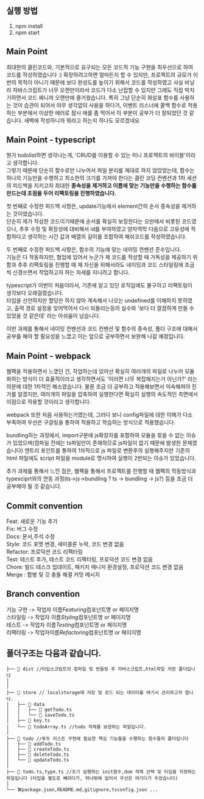 ## **실행 방법**

1. npm install
2. npm start

## **Main Point**

최대한의 클린코드와, 기본적으로 요구되는 모든 코드적 기능 구현을 최우선으로 하여 코드를 작성하였습니다 :)
확장하려고하면 얼마든지 할 수 있지만, 프로젝트의 규모가 이번의 목적이 아니기 때문에 보다 완성도를 높이기 위해서 코드를 작성하였고 사실 바닐라 자바스크립트가 너무 오랜만이라서 코드가 다소 난잡할 수 있지만 그래도 직접 박치기하면서 코드 짜니까 오랜만에 즐거웠습니다.
특히 그냥 단순히 화살표 함수를 사용하는 것이 습관이 되어서 아무 생각없이 사용을 하다가, 이벤트 리스너에 콜백 함수로 적용하는 부분에서 이상한 에러로 잠시 애를 좀 먹어서 이 부분이 공부가 더 잘되었던 것 같습니다.
새벽에 작성하니까 뭐라고 하는지 하나도 모르겠네요

## **Main Point - typescript**

뭔가 todolist하면 생각나는게, 'CRUD를 이용할 수 있는 미니 프로젝트의 바이블'이라고 생각합니다.  
그렇기 때문에 단순히 함수로만 나누어서 파일 분리를 제대로 하지 않았었는데, 함수는 하나의 기능만을 수행하고 최소한의 크기를 가져야 한다는 클린 코딩 컨벤션과 1차 세션의 피드백을 지키고자 최대한 **종속성을 제거하고 이름에 맞는 기능만을 수행하는 함수를 만드는데 초점을 두어 리팩토링을 진행하였습니다.**

첫 번째로 수정한 피드백 사항은, update기능에서 element간의 순서 종속성을 제거하는 것이였습니다.  
단순히 제가 작성한 코드이기때문에 순서를 확실히 보장한다는 오만에서 비롯된 코드였으나, 추후 수정 및 확장성에 대비해서 id를 부여하였고 양자역학 다음으로 고유성에 적합하다고 생각하는 시간 값과 배열의 길이를 조합하여 해쉬코드를 작성하였습니다.

두 번째로 수정한 피드백 사항은, 함수의 기능에 맞는 네이밍 컨벤션 준수입니다.  
기능은 다 작동하지만, 협업에 있어서 누군가 제 코드를 작성할 때 가독성을 제공하기 위함과 추후 리팩토링을 진행할 때 제 자신을 위해서라도 네이밍과 코드 스타일링에 조금씩 신경쓰면서 작업하고자 하는 자세를 지니려고 합니다.

typescript가 이번이 처음이라서, 기존에 알고 있던 로직임에도 불구하고 리팩토링이 생각보다 오래걸렸습니다.  
타입을 선언하지만 할당은 하지 않아 계속해서 나오는 undefined를 이해하지 못하였고, 출력 경로 설정을 잊어먹어서 다시 되돌리는등의 실수와 '보다 더 깔끔하게 만들 수 있었을 것 같은데' 라는 아쉬움이 남습니다.

이번 과제를 통해서 네이밍 컨벤션과 코드 컨벤션 및 함수의 종속성, 폴더 구조에 대해서 공부를 해야 할 필요성을 느꼈고 이는 앞으로 공부하면서 보완해 나갈 예정입니다.

## **Main Point - webpack**

웹팩을 적용하면서 느꼈던 건, 작업하는데 있어선 확실히 여러개의 파일로 나누어 모듈화하는 방식이 더 효율적이라고 생각하면서도 '이러면 너무 복잡해지는거 아닌가?' 라는 의문에 대한 1차적인 해소였습니다. 물론 조금 더 공부하고 적용해보면서 익숙해져야 진가를 알겠지만, 여러개의 파일을 압축하여 실행한다면 확실히 실행의 속도적인 측면에서 이점으로 작용할 것이라고 생각합니다.

webpack 또한 처음 사용하는거였는데, 그러다 보니 config파일에 대한 이해가 다소 부족하여 우선은 구글링을 통하여 적용하고 학습하는 방식으로 적용했습니다.

bundling하는 과정에서, import구문에 js확장자를 포함하여 모듈을 찾을 수 없는 이슈가 있었으며(컴파일 전에는 ts파일만이 존재하므로 js파일이 없기 때문에 발생한 문제였습니다) 엔트리 포인트를 통하여 1차적으로 js 파일로 변환후의 실행해주지만 기존의 html 파일에도 script 파일을 module로 명시하여 실행이 2번되는 이슈가 있었습니다.

추가 과제를 통해서 느낀 점은, 웹팩을 통해서 프로젝트를 진행할 때 웹팩의 작동방식과 typesciprt와의 연동 과정(ts->js->bundling ? ts -> bundling -> js?) 등을 조금 더 공부해야 될 것 같습니다.

## **Commit convention**

Feat: 새로운 기능 추가  
Fix: 버그 수정  
Docs: 문서,주석 수정  
Style: 코드 포맷 변경, 세미콜론 누락, 코드 변경 없음  
Refactor: 프로덕션 코드 리팩터링  
Test: 테스트 추가, 테스트 코드 리팩터링, 프로덕션 코드 변경 없음  
Chore: 빌드 테스크 업데이트, 패키지 매니저 환경설정, 프로덕션 코드 변경 없음  
Merge : 합병 및 깃 충돌 해결 커밋 메시지

## **Branch convention**

기능 구현 -> 작업자 이름*Featuring*컴포넌트명 or 페이지명  
스타일링 -> 작업자 이름*Styling*컴포넌트명 or 페이지명  
테스트 -> 작업자 이름*Testing*컴포넌트명 or 페이지명  
리팩터링 -> 작업자이름*Refactoring*컴포넌트명 or 페이지명

## **폴더구조**는 다음과 같습니다.

```
├── 📂 dist //타입스크립트의 컴파일 및 번들링 후 자바스크립트,html파일 저장 폴더입니다
│
│
├── 📂 store // localstorage에 저장 및 로드 되는 데이터를 여기서 관리하고자 합니다.
│   ├── 📂 data
│   │   ├── 📝 getTodo.ts
│   │   └── 📝 saveTodo.ts
│   ├── 📝 key.ts
│   └── 📝 todoArray.ts //todo 객체를 보관하는 파일입니다.
│
├── 📂 todo //투두 리스트 구현에 필요한 핵심 기능들을 수행하는 함수들의 폴더입니다
│   ├── 📝 addTodo.ts
│   ├── 📝 createTodo.ts
│   ├── 📝 deleteTodo.ts
│   └── 📝 updateTodo.ts
│
├── 📝 todo.ts,type.ts //초기 실행하는 init함수,dom 객체 선택 및 타입을 지정하는 파일입니다 (타입을 별도로 빼려다가, 하나밖에 없어서 우선은 여기다가 두었습니다)
│
└── 🛠package.json,README.md,gitignore,tsconfig.json ...

```
